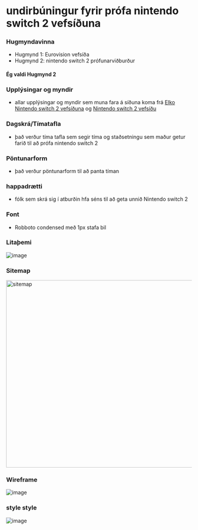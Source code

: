 # undirbúningur fyrir prófa nintendo switch 2 vefsíðuna

### Hugmyndavinna
* Hugmynd 1: Eurovision vefsíða
* Hugmynd 2: nintendo switch 2 prófunarviðburður
#### Ég valdi Hugmynd 2

### Upplýsingar og myndir
* allar upplýsingar og myndir sem muna fara á síðuna koma frá [Elko Nintendo switch 2 vefsíðuna](https://elko.is/vorur/nintendo-switch-2-leikjatolva-389627/SW2SWITCH2) og [Nintendo switch 2 vefsíðu](https://www.nintendo.com/us/gaming-systems/switch-2/features/)


### Dagskrá/Tímatafla
* það verður tíma tafla sem segir tíma og staðsetningu sem maður getur farið til að prófa nintendo switch 2

### Pöntunarform
* það verður pöntunarform til að panta tíman

### happadrætti
* fólk sem skrá sig í atburðin hfa séns til að geta unnið Nintendo switch 2

### Font
* Robboto condensed með 1px stafa bil

### Litaþemi
![image](https://github.com/user-attachments/assets/9c3bff0b-3954-48a4-a927-e49cf85e0659)

### Sitemap
<img width="509" alt="sitemap" src="https://github.com/user-attachments/assets/6b5becae-e928-4aff-a111-15dcd25aa064" />

### Wireframe
![image](https://github.com/user-attachments/assets/69b683a5-4ab8-463a-a688-22ce05008af2)

### style style
![image](https://github.com/user-attachments/assets/92fdea68-4280-4156-a698-78541fe27672)
